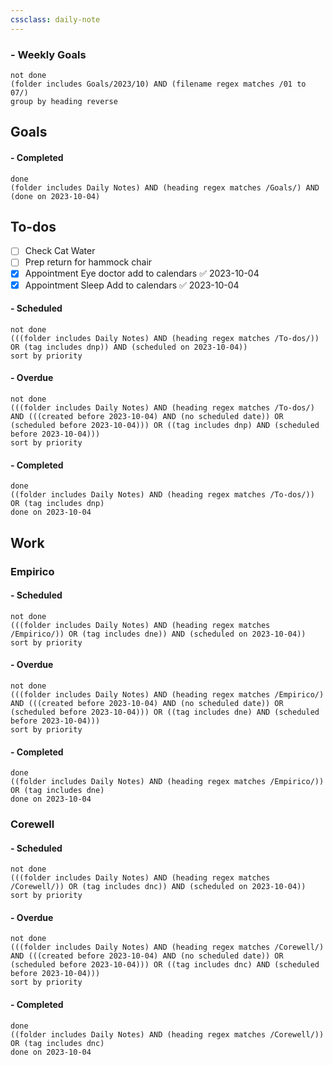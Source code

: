 ```yaml
---
cssclass: daily-note
---
```

### - Weekly Goals
```tasks
not done
(folder includes Goals/2023/10) AND (filename regex matches /01 to 07/)
group by heading reverse
```
## Goals
#### - Completed
```tasks
done
(folder includes Daily Notes) AND (heading regex matches /Goals/) AND (done on 2023-10-04)
```
## To-dos
- [ ] Check Cat Water
- [ ] Prep return for hammock chair
- [x] Appointment Eye doctor add to calendars ✅ 2023-10-04
- [x] Appointment Sleep Add to calendars ✅ 2023-10-04

#### - Scheduled
```tasks
not done
(((folder includes Daily Notes) AND (heading regex matches /To-dos/)) OR (tag includes dnp)) AND (scheduled on 2023-10-04))
sort by priority
```
#### - Overdue
```tasks
not done
(((folder includes Daily Notes) AND (heading regex matches /To-dos/) AND (((created before 2023-10-04) AND (no scheduled date)) OR (scheduled before 2023-10-04))) OR ((tag includes dnp) AND (scheduled before 2023-10-04)))
sort by priority
```
#### - Completed
```tasks
done
((folder includes Daily Notes) AND (heading regex matches /To-dos/)) OR (tag includes dnp)
done on 2023-10-04
```
## Work
### Empirico

#### - Scheduled
```tasks
not done
(((folder includes Daily Notes) AND (heading regex matches /Empirico/)) OR (tag includes dne)) AND (scheduled on 2023-10-04))
sort by priority
```
#### - Overdue
```tasks
not done
(((folder includes Daily Notes) AND (heading regex matches /Empirico/) AND (((created before 2023-10-04) AND (no scheduled date)) OR (scheduled before 2023-10-04))) OR ((tag includes dne) AND (scheduled before 2023-10-04)))
sort by priority
```
#### - Completed
```tasks
done
((folder includes Daily Notes) AND (heading regex matches /Empirico/)) OR (tag includes dne)
done on 2023-10-04
```

### Corewell
#### - Scheduled
```tasks
not done
(((folder includes Daily Notes) AND (heading regex matches /Corewell/)) OR (tag includes dnc)) AND (scheduled on 2023-10-04))
sort by priority
```
#### - Overdue
```tasks
not done
(((folder includes Daily Notes) AND (heading regex matches /Corewell/) AND (((created before 2023-10-04) AND (no scheduled date)) OR (scheduled before 2023-10-04))) OR ((tag includes dnc) AND (scheduled before 2023-10-04)))
sort by priority
```
#### - Completed
```tasks
done
((folder includes Daily Notes) AND (heading regex matches /Corewell/)) OR (tag includes dnc)
done on 2023-10-04
```
